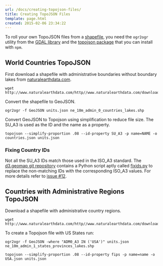 ```yaml
---
url: /docs/creating-topojson-files/
title: Creating TopoJSON Files
template: page.html
created: 2015-02-06 23:34:22
---
```

To roll your own TopoJSON files from a [shapefile](https://en.wikipedia.org/wiki/Shapefile), you need the `ogr2ogr` utility from the [GDAL library](http://www.gdal.org/) and the [topojson package](https://github.com/mbostock/topojson) that you can install with `npm`.

## World Countries TopoJSON

First download a shapefile with administrative boundaries without boundary lakes from [naturalearthdata.com](http://www.naturalearthdata.com/).

    wget http://www.naturalearthdata.com/http//www.naturalearthdata.com/download/10m/cultural/ne_10m_admin_0_countries_lakes.zip

Convert the shapefile to GeoJSON.

    ogr2ogr -f GeoJSON units.json ne_10m_admin_0_countries_lakes.shp

Convert GeoJSON to Topojson using simplification to reduce file size. The SU_A3 is used as the ID and the name as a property.

    topojson --simplify-proportion .08 --id-property SU_A3 -p name=NAME -o countries.json units.json

### Fixing Country IDs

Not all the SU_A3 IDs match those used in the ISO_A3 standard. The [d3.geomap git repository](https://github.com/yaph/d3-geomap) contains a Python script aptly called [fixids.py](https://github.com/yaph/d3-geomap/blob/master/scripts/fixids.py) to replace the non-matching IDs with the corresponding ISO_A3 values. For more details refer to [issue #12](https://github.com/yaph/d3-geomap/issues/12).

## Countries with Administrative Regions TopoJSON

Download a shapefile with administrative country regions.

    wget http://www.naturalearthdata.com/http//www.naturalearthdata.com/download/10m/cultural/ne_10m_admin_1_states_provinces_lakes.zip

To create a Topojson file with US States run:

    ogr2ogr -f GeoJSON -where "ADM0_A3 IN ('USA')" units.json ne_10m_admin_1_states_provinces_lakes.shp

    topojson --simplify-proportion .08 --id-property fips -p name=name -o USA.json units.json